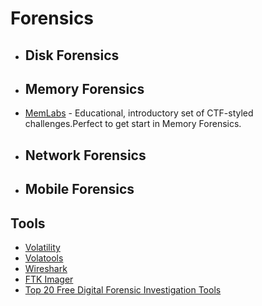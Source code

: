 # **Forensics**

-  ## Disk Forensics
-  ## Memory Forensics
  - [MemLabs](https://github.com/stuxnet999/MemLabs?fbclid=IwAR0dOyMH2ZirQr14VTgJLcySZ6tq7xKDEThshLrZvSddXvJMQSoezM3DsnE) - Educational, introductory set of CTF-styled challenges.Perfect to get start in Memory Forensics.
-  ## Network Forensics
-  ## Mobile Forensics


## Tools
-  [Volatility]()
-  [Volatools]()
-  [Wireshark]()
-  [FTK Imager]()
-  [Top 20 Free Digital Forensic Investigation Tools](https://techtalk.gfi.com/top-20-free-digital-forensic-investigation-tools-for-sysadmins/)
